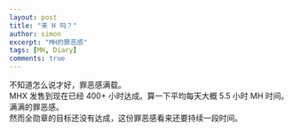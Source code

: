 ```yaml
---
layout: post
title: "来 H 吗？"
author: simon
excerpt: "MH的罪恶感"
tags: [MH, Diary]
comments: true
---
```

不知道怎么说才好，罪恶感满载。   
MHX 发售到现在已经 400+ 小时达成。算一下平均每天大概 5.5 小时 MH 时间。满满的罪恶感。   
然而全勋章的目标还没有达成，这份罪恶感看来还要持续一段时间。
